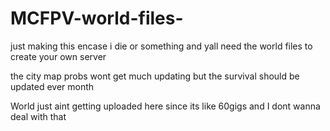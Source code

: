 # MCFPV-world-files-
just making this encase i die or something and yall need the world files to create your own server

the city map probs wont get much updating but the survival should be updated ever month

World just aint getting uploaded here since its like 60gigs and I dont wanna deal with that 
